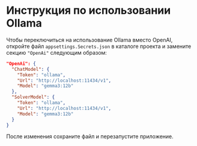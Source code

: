 # Инструкция по использовании Ollama

Чтобы переключиться на использование Ollama вместо OpenAI, откройте файл `appsettings.Secrets.json` в каталоге проекта и замените секцию `"OpenAi"` следующим образом:

```json
"OpenAi": {
  "ChatModel": {
    "Token": "ollama",
    "Url": "http://localhost:11434/v1",
    "Model": "gemma3:12b"
  },
  "SolverModel": {
    "Token": "ollama",
    "Url": "http://localhost:11434/v1",
    "Model": "gemma3:12b"
  }
}
```

После изменения сохраните файл и перезапустите приложение. 